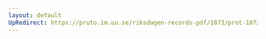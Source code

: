 ```yaml
---
layout: default
UpRedirect: https://pruto.im.uu.se/riksdagen-records-pdf/1873/prot-1873--fk--519.pdf
---
```

